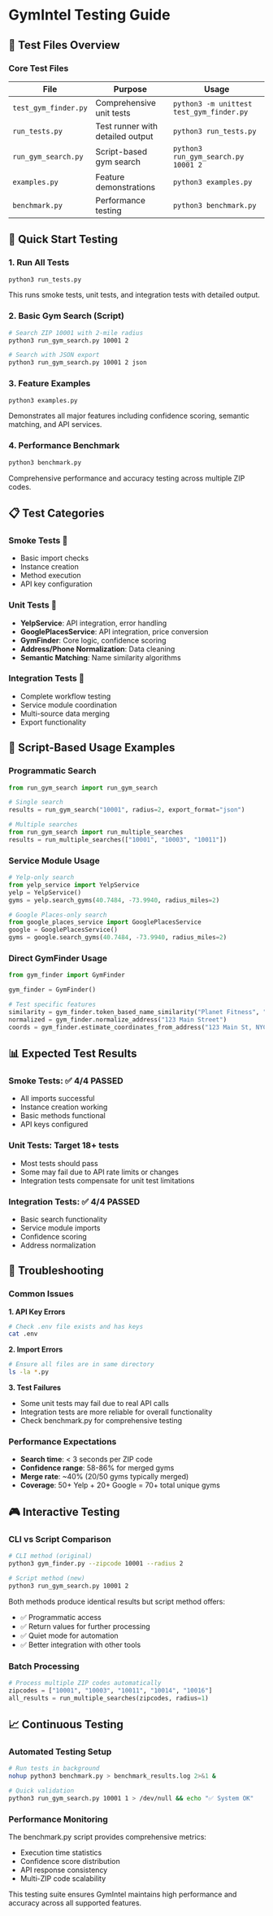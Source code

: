 # GymIntel Testing Guide

## 🧪 Test Files Overview

### **Core Test Files**

| File | Purpose | Usage |
|------|---------|-------|
| `test_gym_finder.py` | Comprehensive unit tests | `python3 -m unittest test_gym_finder.py` |
| `run_tests.py` | Test runner with detailed output | `python3 run_tests.py` |
| `run_gym_search.py` | Script-based gym search | `python3 run_gym_search.py 10001 2` |
| `examples.py` | Feature demonstrations | `python3 examples.py` |
| `benchmark.py` | Performance testing | `python3 benchmark.py` |

## 🚀 Quick Start Testing

### **1. Run All Tests**
```bash
python3 run_tests.py
```
This runs smoke tests, unit tests, and integration tests with detailed output.

### **2. Basic Gym Search (Script)**
```bash
# Search ZIP 10001 with 2-mile radius
python3 run_gym_search.py 10001 2

# Search with JSON export
python3 run_gym_search.py 10001 2 json
```

### **3. Feature Examples**
```bash
python3 examples.py
```
Demonstrates all major features including confidence scoring, semantic matching, and API services.

### **4. Performance Benchmark**
```bash
python3 benchmark.py
```
Comprehensive performance and accuracy testing across multiple ZIP codes.

## 📋 Test Categories

### **Smoke Tests** 💨
- Basic import checks
- Instance creation
- Method execution
- API key configuration

### **Unit Tests** 🧪
- **YelpService**: API integration, error handling
- **GooglePlacesService**: API integration, price conversion
- **GymFinder**: Core logic, confidence scoring
- **Address/Phone Normalization**: Data cleaning
- **Semantic Matching**: Name similarity algorithms

### **Integration Tests** 🔧
- Complete workflow testing
- Service module coordination
- Multi-source data merging
- Export functionality

## 🎯 Script-Based Usage Examples

### **Programmatic Search**
```python
from run_gym_search import run_gym_search

# Single search
results = run_gym_search("10001", radius=2, export_format="json")

# Multiple searches
from run_gym_search import run_multiple_searches
results = run_multiple_searches(["10001", "10003", "10011"])
```

### **Service Module Usage**
```python
# Yelp-only search
from yelp_service import YelpService
yelp = YelpService()
gyms = yelp.search_gyms(40.7484, -73.9940, radius_miles=2)

# Google Places-only search  
from google_places_service import GooglePlacesService
google = GooglePlacesService()
gyms = google.search_gyms(40.7484, -73.9940, radius_miles=2)
```

### **Direct GymFinder Usage**
```python
from gym_finder import GymFinder

gym_finder = GymFinder()

# Test specific features
similarity = gym_finder.token_based_name_similarity("Planet Fitness", "Planet Fitness Gym")
normalized = gym_finder.normalize_address("123 Main Street")
coords = gym_finder.estimate_coordinates_from_address("123 Main St, NYC 10001")
```

## 📊 Expected Test Results

### **Smoke Tests**: ✅ 4/4 PASSED
- All imports successful
- Instance creation working
- Basic methods functional  
- API keys configured

### **Unit Tests**: Target 18+ tests
- Most tests should pass
- Some may fail due to API rate limits or changes
- Integration tests compensate for unit test limitations

### **Integration Tests**: ✅ 4/4 PASSED
- Basic search functionality
- Service module imports
- Confidence scoring
- Address normalization

## 🔧 Troubleshooting

### **Common Issues**

**1. API Key Errors**
```bash
# Check .env file exists and has keys
cat .env
```

**2. Import Errors**
```bash
# Ensure all files are in same directory
ls -la *.py
```

**3. Test Failures**
- Some unit tests may fail due to real API calls
- Integration tests are more reliable for overall functionality
- Check benchmark.py for comprehensive testing

### **Performance Expectations**

- **Search time**: < 3 seconds per ZIP code
- **Confidence range**: 58-86% for merged gyms  
- **Merge rate**: ~40% (20/50 gyms typically merged)
- **Coverage**: 50+ Yelp + 20+ Google = 70+ total unique gyms

## 🎮 Interactive Testing

### **CLI vs Script Comparison**
```bash
# CLI method (original)
python3 gym_finder.py --zipcode 10001 --radius 2

# Script method (new)  
python3 run_gym_search.py 10001 2
```

Both methods produce identical results but script method offers:
- ✅ Programmatic access
- ✅ Return values for further processing
- ✅ Quiet mode for automation
- ✅ Better integration with other tools

### **Batch Processing**
```python
# Process multiple ZIP codes automatically
zipcodes = ["10001", "10003", "10011", "10014", "10016"]
all_results = run_multiple_searches(zipcodes, radius=1)
```

## 📈 Continuous Testing

### **Automated Testing Setup**
```bash
# Run tests in background
nohup python3 benchmark.py > benchmark_results.log 2>&1 &

# Quick validation
python3 run_gym_search.py 10001 1 > /dev/null && echo "✅ System OK"
```

### **Performance Monitoring**
The benchmark.py script provides comprehensive metrics:
- Execution time statistics
- Confidence score distribution  
- API response consistency
- Multi-ZIP code scalability

This testing suite ensures GymIntel maintains high performance and accuracy across all supported features.